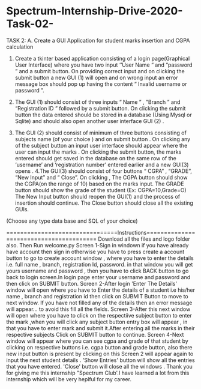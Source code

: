 # Spectrum-Internship-Drive-2020-Task-02-
TASK 2:
A.	Create a GUI Application for student marks insertion and CGPA calculation

1. Create a tkinter based application consisting of a login page(Graphical User Interface) where you have two input ‘’User Name “ and “password ” and a submit button. On providing correct input and on clicking the submit button a new GUI (1) will open and on wrong input an error message box should pop up having the content “ Invalid username or password ”.

2. The GUI (1) should consist of three inputs “ Name ” , ”Branch ” and “Registration ID ” followed by a submit button. On clicking the submit button the data entered should be stored in a database (Using Mysql or Sqlite) and should also open another user interface GUI (2) . 
3. The GUI (2) should consist of minimum  of three buttons consisting of  subjects name (of your choice ) and on submit button . On clicking any of the subject button  an input user interface should appear where the user can input the marks . On clicking the submit button, the marks entered should get saved in the database on the same row of the  ‘username’ and ‘registration number’ entered earlier and  a new GUI(3) opens .
4.The GUI(3) should consist of four buttons “ CGPA” , “GRADE”, “New Input” and “ Close”.
On clicking ,
The CGPA button should show the CGPA(on the range of 10) based on the marks input.
The GRADE button should show the grade of the student (Ex: CGPA=10,Grade=O) 
The New Input button should reopen the GUI(1) and the process of insertion should continue.
The Close button should close all the existing GUIs.

(Choose any type data base and SQL  of your choice)

================================Instructions======================================== Download all the files and logo folder also. Then Run welcome.py
Screen 1-Sign in windown if you have already have account then sign in otherwise you have to press create a account button to go to create account window , where you have to enter the details i.e. full name , branch, registration Id, password. in that window you will get yours username and password , then you have to click BACK button to go back to login screen.In login page enter your username and password and then click on SUBMIT button.
Screen 2-After login 'Enter The Details' window will open where you have to Enter the details of a student i.e his/her name , branch and registration id then click on SUBMIT Button to move to next window. If you have not filled any of the details then an error message will appear... to avoid this fill all the fields.
Screen 3-After this next window will open where you have to click on the respectiive subject button to enter the mark ,when you will click any subject button entry box will appear , in that you have to enter mark and submit it.After entering all the marks in their respective subjects Click on SUBMIT button to continue.
Screen 4-Next window will appear where you can see cgpa and grade of that student by clicking on respective buttons i.e. cgpa button and grade button, also there new input button is present by clicking on this Screen 2 will appear again to input the next student details . 'Show Entries' button will show all the entries that you have entered. 'Close' button will close all the windows .
Thank you for giving me this internship "Spectrum Club'.I have learned a lot from this internship which will be very heplful for my career.
